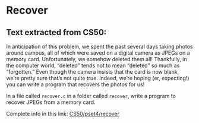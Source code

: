 # Recover

## Text extracted from CS50:

In anticipation of this problem, we spent the past several days taking photos around campus, all of which were saved on 
a digital camera as JPEGs on a memory card. Unfortunately, we somehow deleted them all! Thankfully, in the computer world, 
“deleted” tends not to mean “deleted” so much as “forgotten.” Even though the camera insists that the card is now blank, 
we’re pretty sure that’s not quite true. Indeed, we’re hoping (er, expecting!) you can write a program that recovers the 
photos for us!

In a file called ```recover.c``` in a folder called ```recover```, write a program to recover JPEGs from a memory card.

Complete info in this link:
[CS50/pset4/recover](https://cs50.harvard.edu/x/2024/psets/4/recover/)
